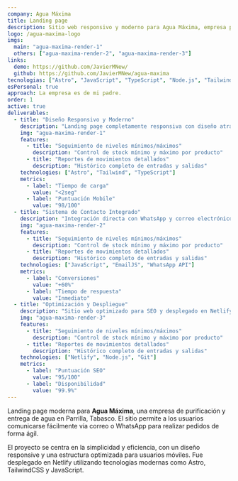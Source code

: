 ```yaml
---
company: Agua Máxima 
title: Landing page
description: Sitio web responsivo y moderno para Agua Máxima, empresa purificadora de agua. La landing permite contactar mediante correo electrónico y realizar pedidos rápidos vía WhatsApp.
logo: /agua-maxima-logo
imgs: 
  main: "agua-maxima-render-1"
  others: ["agua-maxima-render-2", "agua-maxima-render-3"]
links:
  demo: https://github.com/JavierMNew/
  github: https://github.com/JavierMNew/agua-maxima
tecnologias: ["Astro", "JavaScript", "TypeScript", "Node.js", "Tailwind", "Netlify"]
esPersonal: true
approach: La empresa es de mi padre.
order: 1
active: true
deliverables:
  - title: "Diseño Responsivo y Moderno"
    description: "Landing page completamente responsiva con diseño atractivo y optimizada para dispositivos móviles y desktop."
    img: "agua-maxima-render-1"
    features:
      - title: "Seguimiento de niveles mínimos/máximos"
        description: "Control de stock mínimo y máximo por producto"
      - title: "Reportes de movimientos detallados"
        description: "Histórico completo de entradas y salidas"
    technologies: ["Astro", "Tailwind", "TypeScript"]
    metrics:
      - label: "Tiempo de carga"
        value: "<2seg"
      - label: "Puntuación Mobile"
        value: "98/100"
  - title: "Sistema de Contacto Integrado"
    description: "Integración directa con WhatsApp y correo electrónico para facilitar el contacto y pedidos de clientes."
    img: "agua-maxima-render-2"
    features:
      - title: "Seguimiento de niveles mínimos/máximos"
        description: "Control de stock mínimo y máximo por producto"
      - title: "Reportes de movimientos detallados"
        description: "Histórico completo de entradas y salidas"
    technologies: ["JavaScript", "EmailJS", "WhatsApp API"]
    metrics:
      - label: "Conversiones"
        value: "+60%"
      - label: "Tiempo de respuesta"
        value: "Inmediato"
  - title: "Optimización y Despliegue"
    description: "Sitio web optimizado para SEO y desplegado en Netlify con certificado SSL y dominio personalizado."
    img: "agua-maxima-render-3"
    features:
      - title: "Seguimiento de niveles mínimos/máximos"
        description: "Control de stock mínimo y máximo por producto"
      - title: "Reportes de movimientos detallados"
        description: "Histórico completo de entradas y salidas"
    technologies: ["Netlify", "Node.js", "Git"]
    metrics:
      - label: "Puntuación SEO"
        value: "95/100"
      - label: "Disponibilidad"
        value: "99.9%"
---
```


Landing page moderna para **Agua Máxima**, una empresa de purificación y entrega de agua en Parrilla, Tabasco. El sitio permite a los usuarios comunicarse fácilmente vía correo o WhatsApp para realizar pedidos de forma ágil.

El proyecto se centra en la simplicidad y eficiencia, con un diseño responsive y una estructura optimizada para usuarios móviles. Fue desplegado en Netlify utilizando tecnologías modernas como Astro, TailwindCSS y JavaScript.

